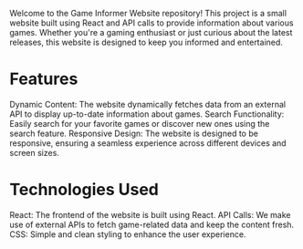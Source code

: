 Welcome to the Game Informer Website repository! This project is a small website built using React and API calls to provide information about various games. Whether you're a gaming enthusiast or just curious about the latest releases, this website is designed to keep you informed and entertained.

# Features
Dynamic Content: The website dynamically fetches data from an external API to display up-to-date information about games.
Search Functionality: Easily search for your favorite games or discover new ones using the search feature.
Responsive Design: The website is designed to be responsive, ensuring a seamless experience across different devices and screen sizes.

# Technologies Used
React: The frontend of the website is built using React.
API Calls: We make use of external APIs to fetch game-related data and keep the content fresh.
CSS: Simple and clean styling to enhance the user experience.

